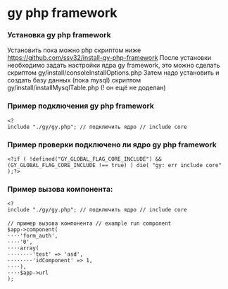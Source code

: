 # gy php framework

### Установка  gy php framework
Установить пока можно php скриптом ниже
https://github.com/ssv32/install-gy-php-framework
После установки необходимо задать настройки ядра gy framework, это можно сделать скриптом gy/install/consoleInstallOptions.php
Затем надо установить и создать базу данных (пока mysql) скриптом gy/install/installMysqlTable.php (! он ещё не доделан)


### Пример подключения gy php framework
`<?`<br/>
`include "./gy/gy.php"; // подключить ядро // include core`<br/>

### Пример проверки подключено ли ядро gy php framework
`<?if ( !defined("GY_GLOBAL_FLAG_CORE_INCLUDE") && (GY_GLOBAL_FLAG_CORE_INCLUDE !== true) ) die( "gy: err include core" );?>`


### Пример вызова компонента:
`<?`<br/>
`include "./gy/gy.php"; // подключить ядро // include core`<br/>
<br/>
`// пример вызова компонента // example run component`<br/>
`$app->component(`<br/>
`⋅⋅⋅⋅'form_auth',`<br/>
`⋅⋅⋅⋅'0',`<br/>
`⋅⋅⋅⋅array( `<br/>
`⋅⋅⋅⋅⋅⋅⋅⋅'test' => 'asd',`<br/>
`⋅⋅⋅⋅⋅⋅⋅⋅'idComponent' => 1,`<br/>
`⋅⋅⋅⋅),`<br/>
`⋅⋅⋅⋅$app->url`<br/>
`);`<br/>
<br/>
<br/>
<br/>
